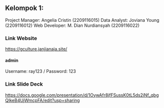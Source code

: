 ## Kelompok 1:
Project Manager: Angelia Cristin (2209116015)
Data Analyst: Joviana Young (2209116012)
Web Developer: M. Dian Nurdiansyah (2209116022)

### Link Website
https://gculture.janjianaja.site/

#### admin
Username: ray123
/ Password: 123

### Link Slide Deck
https://docs.google.com/presentation/d/1OywAfr8jfFSussK0tL5ds2iNf_qbgQIkeB4UjWmcpFA/edit?usp=sharing
